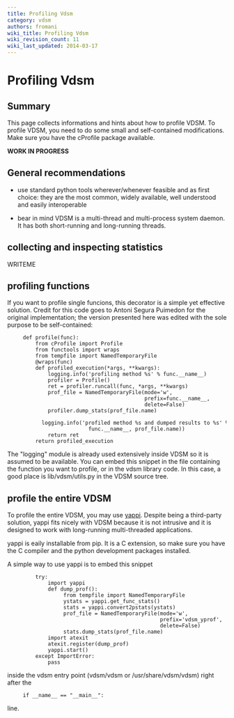 ```yaml
---
title: Profiling Vdsm
category: vdsm
authors: fromani
wiki_title: Profiling Vdsm
wiki_revision_count: 11
wiki_last_updated: 2014-03-17
---
```


# Profiling Vdsm

## Summary

This page collects informations and hints about how to profile VDSM. To profile VDSM, you need to do some small and self-contained modifications. Make sure you have the cProfile package available.

**WORK IN PROGRESS**

## General recommendations

*   use standard python tools wherever/whenever feasible and as first choice: they are the most common, widely available, well understood and easily interoperable

<!-- -->

*   bear in mind VDSM is a multi-thread and multi-process system daemon. It has both short-running and long-running threads.

## collecting and inspecting statistics

WRITEME

## profiling functions

If you want to profile single funcions, this decorator is a simple yet effective solution. Credit for this code goes to Antoni Segura Puimedon for the original implementation; the version presented here was edited with the sole purpose to be self-contained:

         def profile(func):
             from cProfile import Profile
             from functools import wraps
             from tempfile import NamedTemporaryFile
             @wraps(func)
             def profiled_execution(*args, **kwargs):
                 logging.info('profiling method %s' % func.__name__)
                 profiler = Profile()
                 ret = profiler.runcall(func, *args, **kwargs)
                 prof_file = NamedTemporaryFile(mode='w',
                                                prefix=func.__name__,
                                                delete=False)
                 profiler.dump_stats(prof_file.name)
                 logging.info('profiled method %s and dumped results to %s' % (
                              func.__name__, prof_file.name))
                 return ret
             return profiled_execution

The "logging" module is already used extensively inside VDSM so it is assumed to be available. You can embed this snippet in the file containing the function you want to profile, or in the vdsm library code. In this case, a good place is lib/vdsm/utils.py in the VDSM source tree.

## profile the entire VDSM

To profile the entire VDSM, you may use [yappi](http://code.google.com/p/yappi/). Despite being a third-party solution, yappi fits nicely with VDSM because it is not intrusive and it is designed to work with long-running multi-threaded applications.

yappi is eaily installable from pip. It is a C extension, so make sure you have the C compiler and the python development packages installed.

A simple way to use yappi is to embed this snippet

             try:
                 import yappi
                 def dump_prof():
                      from tempfile import NamedTemporaryFile
                      ystats = yappi.get_func_stats()
                      stats = yappi.convert2pstats(ystats)
                      prof_file = NamedTemporaryFile(mode='w',
                                                     prefix='vdsm_yprof',
                                                     delete=False)
                      stats.dump_stats(prof_file.name)
                 import atexit
                 atexit.register(dump_prof)
                 yappi.start()
             except ImportError:
                 pass

inside the vdsm entry point (vdsm/vdsm or /usr/share/vdsm/vdsm) right after the

         if __name__ == "__main__":

line.

